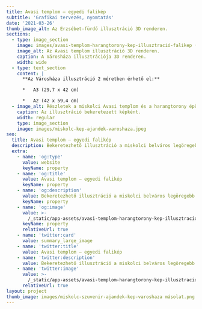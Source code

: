 ```yaml
---
title: Avasi templom – egyedi falikép
subtitle: 'Grafikai tervezés, nyomtatás'
date: '2021-03-26'
thumb_image_alt: Az Erzsébet-fürdő illusztráció 3D renderen.
sections:
  - type: image_section
    image: images/avasi-templom-harangtorony-kep-illusztració-falikep (1).png
    image_alt: Az Avasi templom illusztráció 3D renderen.
    caption: A Városháza illusztrációja 3D renderen.
    width: wide
  - type: text_section
    content: |
      **Az Városháza illusztráció 2 méretben érhető el:**

      *   A3 (29,7 x 42 cm)

      *   A2 (42 x 59,4 cm)
  - image_alt: Részletek a miskolci Avasi templom és a harangtorony épületeiről.
    caption: Az illusztráció bekeretezett képként.
    width: regular
    type: image_section
    image: images/miskolc-kep-ajandek-varoshaza.jpeg
seo:
  title: Avasi templom – egyedi falikép
  description: Bekeretezhető illusztráció a miskolci belváros legöregebb épületéről.
  extra:
    - name: 'og:type'
      value: website
      keyName: property
    - name: 'og:title'
      value: Avasi templom – egyedi falikép
      keyName: property
    - name: 'og:description'
      value: Bekeretezhető illusztráció a miskolci belváros legöregebb épületéről.
      keyName: property
    - name: 'og:image'
      value: >-
        /_static/app-assets/avasi-templom-harangtorony-kep-illusztracio%CC%81-falikep%20(1).png
      keyName: property
      relativeUrl: true
    - name: 'twitter:card'
      value: summary_large_image
    - name: 'twitter:title'
      value: Avasi templom – egyedi falikép
    - name: 'twitter:description'
      value: Bekeretezhető illusztráció a miskolci belváros legöregebb épületéről.
    - name: 'twitter:image'
      value: >-
        /_static/app-assets/avasi-templom-harangtorony-kep-illusztracio%CC%81-falikep%20(1).png
      relativeUrl: true
layout: project
thumb_image: images/miskolc-szuvenir-ajandek-kep-varoshaza másolat.png
---
```

